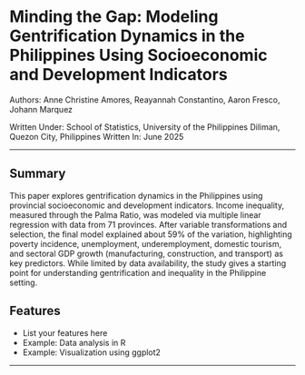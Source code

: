 # Minding the Gap: Modeling Gentrification Dynamics in the Philippines Using Socioeconomic and Development Indicators

Authors: Anne Christine Amores, Reayannah Constantino, Aaron Fresco, Johann Marquez

Written Under: School of Statistics, University of the Philippines Diliman, Quezon City, Philippines 
Written In: June 2025

---

## Summary
This paper explores gentrification dynamics in the Philippines using provincial socioeconomic and development indicators. Income inequality, measured through the Palma Ratio, was modeled via multiple linear regression with data from 71 provinces. After variable transformations and selection, the final model explained about 59% of the variation, highlighting poverty incidence, unemployment, underemployment, domestic tourism, and sectoral GDP growth (manufacturing, construction, and transport) as key predictors. While limited by data availability, the study gives a starting point for understanding gentrification and inequality in the Philippine setting.

## Features

- List your features here
- Example: Data analysis in R
- Example: Visualization using ggplot2

---
